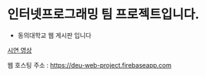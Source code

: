 인터넷프로그래밍 팀 프로젝트입니다.
=============
* 동의대학교 웹 게시판 입니다

[시연 영상](https://www.youtube.com/watch?v=C03fUl3TP14)

웹 호스팅 주소 : https://deu-web-project.firebaseapp.com

